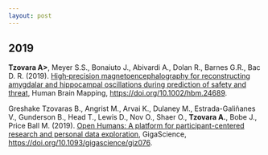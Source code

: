```yaml
---
layout: post
---
```


## 2019

**Tzovara A>**, Meyer S.S., Bonaiuto J., Abivardi A., Dolan R., Barnes G.R., Bac D. R. (2019). [High‐precision magnetoencephalography for reconstructing amygdalar and hippocampal oscillations during prediction of safety and threat](https://onlinelibrary.wiley.com/doi/full/10.1002/hbm.24689), Human Brain Mapping, https://doi.org/10.1002/hbm.24689.

Greshake Tzovaras B., Angrist M., Arvai K., Dulaney M., Estrada-Galiñanes V., Gunderson B., Head T., Lewis D., Nov O., Shaer O., **Tzovara A.**, Bobe J., Price Ball M. (2019). [Open Humans: A platform for participant-centered research and personal data exploration](https://academic.oup.com/gigascience/article/8/6/giz076/5523201), GigaScience, https://doi.org/10.1093/gigascience/giz076.

